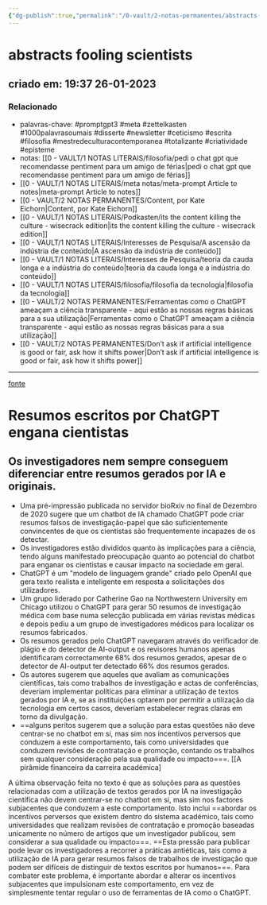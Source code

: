 ```yaml
---
{"dg-publish":true,"permalink":"/0-vault/2-notas-permanentes/abstracts-written-by-chat-gpt-fool-scientists/","tags":["permanente","promptgpt3","meta","zettelkasten","1000palavrasoumais","disserte","newsletter","ceticismo","escrita","filosofia","mestredeculturacontemporanea","totalizante","criatividade","episteme"],"dgHomeLink":true,"dgShowLocalGraph":true,"dgShowFileTree":true,"dgEnableSearch":true,"noteIcon":""}
---
```


# abstracts fooling scientists
## criado em: 19:37 26-01-2023

### Relacionado
- palavras-chave: #promptgpt3 #meta #zettelkasten #1000palavrasoumais #disserte #newsletter #ceticismo #escrita #filosofia #mestredeculturacontemporanea #totalizante #criatividade #episteme 
- notas: [[0 - VAULT/1 NOTAS LITERAIS/filosofia/pedi o chat gpt que recomendasse pentiment para um amigo de férias\|pedi o chat gpt que recomendasse pentiment para um amigo de férias]]
- [[0 - VAULT/1 NOTAS LITERAIS/meta notas/meta-prompt Article to notes\|meta-prompt Article to notes]]
- [[0 - VAULT/2 NOTAS PERMANENTES/Content, por Kate Eichorn\|Content, por Kate Eichorn]]
- [[0 - VAULT/1 NOTAS LITERAIS/Podkasten/its the content killing the culture - wisecrack edition\|its the content killing the culture - wisecrack edition]]
- [[0 - VAULT/1 NOTAS LITERAIS/Interesses de Pesquisa/A ascensão da indústria de conteúdo\|A ascensão da indústria de conteúdo]]
- [[0 - VAULT/1 NOTAS LITERAIS/Interesses de Pesquisa/teoria da cauda longa e a indústria do conteúdo\|teoria da cauda longa e a indústria do conteúdo]]
- [[0 - VAULT/1 NOTAS LITERAIS/filosofia/filosofia da tecnologia\|filosofia da tecnologia]]
- [[0 - VAULT/2 NOTAS PERMANENTES/Ferramentas como o ChatGPT ameaçam a ciência transparente - aqui estão as nossas regras básicas para a sua utilização\|Ferramentas como o ChatGPT ameaçam a ciência transparente - aqui estão as nossas regras básicas para a sua utilização]]
- [[0 - VAULT/2 NOTAS PERMANENTES/Don’t ask if artificial intelligence is good or fair, ask how it shifts power\|Don’t ask if artificial intelligence is good or fair, ask how it shifts power]]
---
[fonte](https://www.nature.com/articles/d41586-023-00056-7)


# Resumos escritos por ChatGPT engana cientistas

## Os investigadores nem sempre conseguem diferenciar entre resumos gerados por IA e originais.

- Uma pré-impressão publicada no servidor bioRxiv no final de Dezembro de 2020 sugere que um chatbot de IA chamado ChatGPT pode criar resumos falsos de investigação-papel que são suficientemente convincentes de que os cientistas são frequentemente incapazes de os detectar.
- Os investigadores estão divididos quanto às implicações para a ciência, tendo alguns manifestado preocupação quanto ao potencial do chatbot para enganar os cientistas e causar impacto na sociedade em geral.
- ChatGPT é um "modelo de linguagem grande" criado pelo OpenAI que gera texto realista e inteligente em resposta a solicitações dos utilizadores.
- Um grupo liderado por Catherine Gao na Northwestern University em Chicago utilizou o ChatGPT para gerar 50 resumos de investigação médica com base numa selecção publicada em várias revistas médicas e depois pediu a um grupo de investigadores médicos para localizar os resumos fabricados.
- Os resumos gerados pelo ChatGPT navegaram através do verificador de plágio e do detector de AI-output e os revisores humanos apenas identificaram correctamente 68% dos resumos gerados, apesar de o detector de AI-output ter detectado 66% dos resumos gerados.
- Os autores sugerem que aqueles que avaliam as comunicações científicas, tais como trabalhos de investigação e actas de conferências, deveriam implementar políticas para eliminar a utilização de textos gerados por IA e, se as instituições optarem por permitir a utilização da tecnologia em certos casos, deveriam estabelecer regras claras em torno da divulgação.
- ==alguns peritos sugerem que a solução para estas questões não deve centrar-se no chatbot em si, mas sim nos incentivos perversos que conduzem a este comportamento, tais como universidades que conduzem revisões de contratação e promoção, contando os trabalhos sem qualquer consideração pela sua qualidade ou impacto===. [[A pirâmide financeira da carreira académica]

A última observação feita no texto é que as soluções para as questões relacionadas com a utilização de textos gerados por IA na investigação científica não devem centrar-se no chatbot em si, mas sim nos factores subjacentes que conduzem a este comportamento. Isto inclui ==abordar os incentivos perversos que existem dentro do sistema académico, tais como universidades que realizam revisões de contratação e promoção baseadas unicamente no número de artigos que um investigador publicou, sem considerar a sua qualidade ou impacto===. ==Esta pressão para publicar pode levar os investigadores a recorrer a práticas antiéticas, tais como a utilização de IA para gerar resumos falsos de trabalhos de investigação que podem ser difíceis de distinguir de textos escritos por humanos===. Para combater este problema, é importante abordar e alterar os incentivos subjacentes que impulsionam este comportamento, em vez de simplesmente tentar regular o uso de ferramentas de IA como o ChatGPT.
